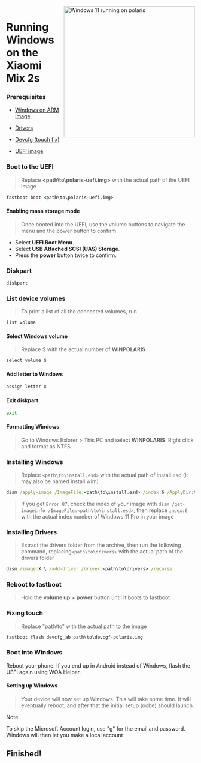 <img align="right" src="https://github.com/n00b69/woa-polaris/blob/main/polaris.png" width="350" alt="Windows 11 running on polaris">

# Running Windows on the Xiaomi Mix 2s

### Prerequisites
- [Windows on ARM image](https://worproject.com/esd)

- [Drivers](https://github.com/n00b69/woa-polaris/releases/tag/Drivers)

- [Devcfg (touch fix)](https://github.com/n00b69/woa-polaris/releases/download/Files/devcfg-polaris.img)
  
- [UEFI image](https://github.com/n00b69/woa-polaris/releases/tag/UEFI)

### Boot to the UEFI
> Replace **<path\to\polaris-uefi.img>** with the actual path of the UEFI image
```cmd
fastboot boot <path\to\polaris-uefi.img>
```

#### Enabling mass storage mode
> Once booted into the UEFI, use the volume buttons to navigate the menu and the power button to confirm
- Select **UEFI Boot Menu**.
- Select **USB Attached SCSI (UAS) Storage**.
- Press the **power** button twice to confirm.

### Diskpart
```cmd
diskpart
```

### List device volumes
> To print a list of all the connected volumes, run
```cmd
list volume
```

#### Select Windows volume
> Replace $ with the actual number of **WINPOLARIS**
```cmd
select volume $
```

#### Add letter to Windows
```cmd
assign letter x
```

#### Exit diskpart
```cmd
exit
```

#### Formatting Windows
> Go to Windows Exlorer > This PC and select **WINPOLARIS**. Right click and format as NTFS.

### Installing Windows
> Replace `<path\to\install.esd>` with the actual path of install.esd (it may also be named install.wim)
```cmd
dism /apply-image /ImageFile:<path\to\install.esd> /index:6 /ApplyDir:X:\
```

> If you get `Error 87`, check the index of your image with `dism /get-imageinfo /ImageFile:<path\to\install.esd>`, then replace `index:6` with the actual index number of Windows 11 Pro in your image

### Installing Drivers
> Extract the drivers folder from the archive, then run the following command, replacing`<path\to\drivers>` with the actual path of the drivers folder
```cmd
dism /image:X:\ /add-driver /driver:<path\to\drivers> /recurse
```

### Reboot to fastboot
> Hold the **volume up** + **power** button until it boots to fastboot

### Fixing touch
> Replace "path\to" with the actual path to the image
```cmd
fastboot flash devcfg_ab path\to\devcgf-polaris.img
```

### Boot into Windows
Reboot your phone. If you end up in Android instead of Windows, flash the UEFI again using WOA Helper.

#### Setting up Windows
> Your device will now set up Windows. This will take some time. It will eventually reboot, and after that the initial setup (oobe) should launch.

> [!Note]
> To skip the Microsoft Account login, use "g" for the email and password. Windows will then let you make a local account

## Finished!
















